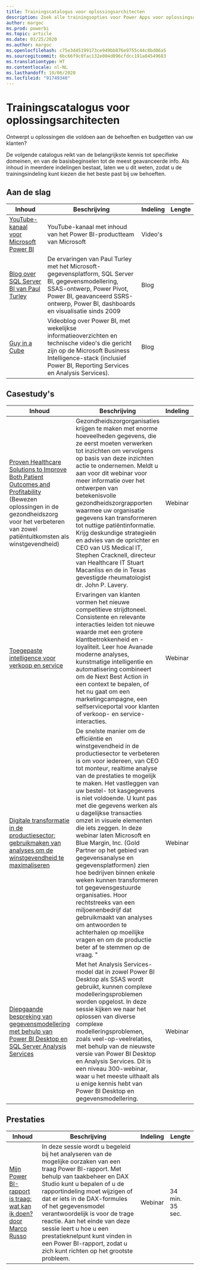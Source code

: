 ```yaml
---
title: Trainingscatalogus voor oplossingsarchitecten
description: Zoek alle trainingsopties voor Power Apps voor oplossingsarchitecten, van de meest basale tot de meest geavanceerde.
author: margoc
ms.prod: powerbi
ms.topic: article
ms.date: 03/25/2020
ms.author: margoc
ms.openlocfilehash: c75e3d45199173ce949bb876e9755c44c8bd06a5
ms.sourcegitcommit: 6bc66f9c0fac132e004d096cfdcc191a04549683
ms.translationtype: HT
ms.contentlocale: nl-NL
ms.lasthandoff: 10/06/2020
ms.locfileid: "91749340"
---
```

# <a name="solution-architects-learning-catalog"></a>Trainingscatalogus voor oplossingsarchitecten

Ontwerpt u oplossingen die voldoen aan de behoeften en budgetten van uw klanten?

De volgende catalogus reikt van de belangrijkste kennis tot specifieke domeinen, en van de basisbeginselen tot de meest geavanceerde info. Als inhoud in meerdere indelingen bestaat, laten we u dit weten, zodat u de trainingsindeling kunt kiezen die het beste past bij uw behoeften. 

## <a name="get-started"></a>Aan de slag<a name="get-started"></a>
| Inhoud  | Beschrijving  | Indeling | Lengte |
|-------------------------------------------------------------------------------------|-------------------------------------------------------------------------------------------------------------------------------------------------------------------------------------------------------------|--------|--------|
| [YouTube-kanaal voor Microsoft Power BI](https://www.youtube.com/user/mspowerbi/videos) | YouTube-kanaal met inhoud van het Power BI-productteam van Microsoft  | Video's |        |
| [Blog over SQL Server BI van Paul Turley](https://sqlserverbi.blog/)  | De ervaringen van Paul Turley met het Microsoft-gegevensplatform, SQL Server BI, gegevensmodellering, SSAS-ontwerp, Power Pivot, Power BI, geavanceerd SSRS-ontwerp, Power BI, dashboards en visualisatie sinds 2009 | Blog   |        |
| [Guy in a Cube](https://www.youtube.com/channel/UCFp1vaKzpfvoGai0vE5VJ0w)  | Videoblog over Power BI, met wekelijkse informatieoverzichten en technische video's die gericht zijn op de Microsoft Business Intelligence-stack (inclusief Power BI, Reporting Services en Analysis Services).     | Blog   |        |
## <a name="case-studies"></a>Casestudy's<a name="case-studies"></a>
| Inhoud  | Beschrijving  | Indeling | Lengte |
|-------------------------------------------------------------------------------------|-------------------------------------------------------------------------------------------------------------------------------------------------------------------------------------------------------------|--------|--------|
| [Proven Healthcare Solutions to Improve Both Patient Outcomes and Profitability](https://info.microsoft.com/Proven-Techniques-for-Building-Effective-Dashboards-OnDemandRegistration.html) (Bewezen oplossingen in de gezondheidszorg voor het verbeteren van zowel patiëntuitkomsten als winstgevendheid) | Gezondheidszorgorganisaties krijgen te maken met enorme hoeveelheden gegevens, die ze eerst moeten verwerken tot inzichten om vervolgens op basis van deze inzichten actie te ondernemen. Meldt u aan voor dit webinar voor meer informatie over het ontwerpen van betekenisvolle gezondheidszorgrapporten waarmee uw organisatie gegevens kan transformeren tot nuttige patiëntinformatie. Krijg deskundige strategieën en advies van de oprichter en CEO van US Medical IT, Stephen Cracknell, directeur van Healthcare IT Stuart Macanliss en de in Texas gevestigde rheumatologist dr. John P. Lavery. | Webinar |                |
| [Toegepaste intelligence voor verkoop en service](https://info.microsoft.com/applied-intelligence-for-sales-service-ondemand.html)  | Ervaringen van klanten vormen het nieuwe competitieve strijdtoneel. Consistente en relevante interacties leiden tot nieuwe waarde met een grotere klantbetrokkenheid en -loyaliteit. Leer hoe Avanade moderne analyses, kunstmatige intelligentie en automatisering combineert om de Next Best Action in een context te bepalen, of het nu gaat om een marketingcampagne, een selfserviceportal voor klanten of verkoop- en service-interacties.  | Webinar |                |
| [Digitale transformatie in de productiesector: gebruikmaken van analyses om de winstgevendheid te maximaliseren](https://info.microsoft.com/digital-transformation-in-manufacturing-ondemand.html)  | De snelste manier om de efficiëntie en winstgevendheid in de productiesector te verbeteren is om voor iedereen, van CEO tot monteur, realtime analyse van de prestaties te mogelijk te maken. Het vastleggen van uw bestel- tot kasgegevens is niet voldoende. U kunt pas met die gegevens werken als u dagelijkse transacties omzet in visuele elementen die iets zeggen.  In deze webinar laten Microsoft en Blue Margin, Inc. (Gold Partner op het gebied van gegevensanalyse en gegevensplatformen) zien hoe bedrijven binnen enkele weken kunnen transformeren tot gegevensgestuurde organisaties. Hoor rechtstreeks van een miljoenenbedrijf dat gebruikmaakt van analyses om antwoorden te achterhalen op moeilijke vragen en om de productie beter af te stemmen op de vraag. " | Webinar  |         |                
| [Diepgaande bespreking van gegevensmodellering met behulp van Power BI Desktop en SQL Server Analysis Services](https://community.powerbi.com/t5/Webinars-and-Video-Gallery/Deep-dive-into-data-modeling-using-Power-BI-desktop-and-SQL/td-p/158625)  | Met het Analysis Services-model dat in zowel Power BI Desktop als SSAS wordt gebruikt, kunnen complexe modelleringsproblemen worden opgelost. In deze sessie kijken we naar het oplossen van diverse complexe modelleringsproblemen, zoals veel-op-veelrelaties, met behulp van de nieuwste versie van Power BI Desktop en Analysis Services. Dit is een niveau 300-webinar, waar u het meeste uithaalt als u enige kennis hebt van Power BI Desktop en gegevensmodellering.   | Webinar | 1 uur 5 min. 40 sec. |
## <a name="performance"></a>Prestaties<a name="performance"></a>
| Inhoud  | Beschrijving  | Indeling | Lengte |
|-------------------------------------------------------------------------------------|-------------------------------------------------------------------------------------------------------------------------------------------------------------------------------------------------------------|--------|--------|
| [Mijn Power BI-rapport is traag: wat kan ik doen? door Marco Russo](https://community.powerbi.com/t5/Webinars-and-Video-Gallery/My-Power-BI-report-is-slow-what-should-I-do-by-Marco-Russo/td-p/547348)|   In deze sessie wordt u begeleid bij het analyseren van de mogelijke oorzaken van een traag Power BI-rapport. Met behulp van taakbeheer en DAX Studio kunt u bepalen of u de rapportindeling moet wijzigen of dat er iets in de DAX-formules of het gegevensmodel verantwoordelijk is voor de trage reactie. Aan het einde van deze sessie leert u hoe u een prestatieknelpunt kunt vinden in een Power BI-rapport, zodat u zich kunt richten op het grootste probleem.|  Webinar |34 min. 35 sec. |
